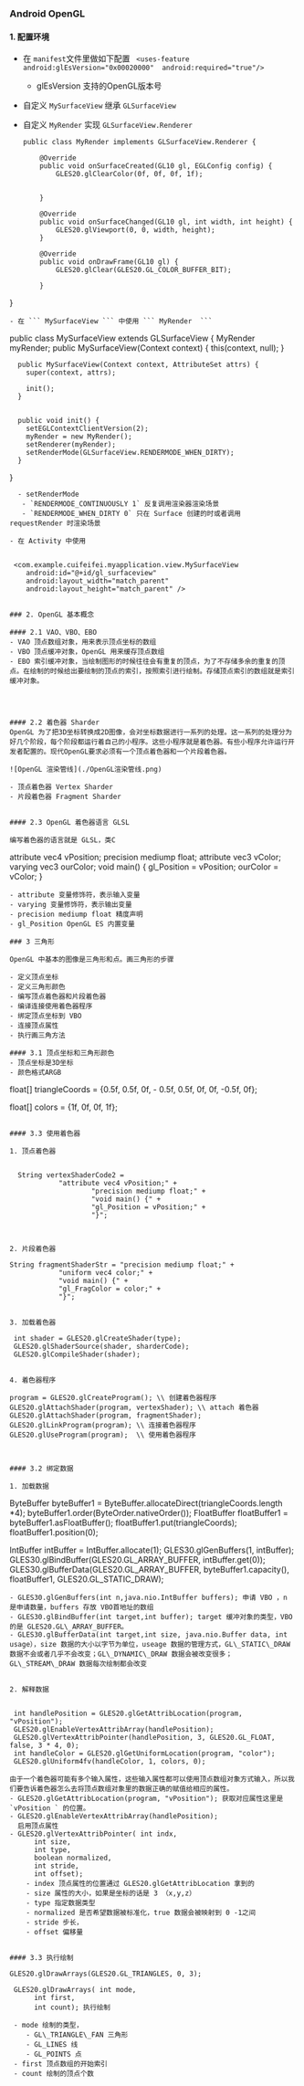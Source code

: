 ### Android OpenGL

#### 1. 配置环境


- 在 `manifest`文件里做如下配置
	``` <uses-feature android:glEsVersion="0x00020000"  android:required="true"/>```
	
	- glEsVersion 支持的OpenGL版本号
	  
- 自定义 ``` MySurfaceView ``` 继承 ``` GLSurfaceView ```

- 自定义 ``` MyRender ``` 实现 ``` GLSurfaceView.Renderer ```
 
  ```
  public class MyRender implements GLSurfaceView.Renderer {
    
      @Override
      public void onSurfaceCreated(GL10 gl, EGLConfig config) {
          GLES20.glClearColor(0f, 0f, 0f, 1f);
       

      }

      @Override
      public void onSurfaceChanged(GL10 gl, int width, int height) {
          GLES20.glViewport(0, 0, width, height);
      }

      @Override
      public void onDrawFrame(GL10 gl) {
          GLES20.glClear(GLES20.GL_COLOR_BUFFER_BIT);
      
      }
 }
  
  ```
- 在 ``` MySurfaceView ``` 中使用 ``` MyRender  ```
  
  ```
  public class MySurfaceView extends GLSurfaceView {
      MyRender myRender;
      public MySurfaceView(Context context) {
        this(context, null);
      }

      public MySurfaceView(Context context, AttributeSet attrs) {
        super(context, attrs);

        init();
      }


      public void init() {
        setEGLContextClientVersion(2);
        myRender = new MyRender();
        setRenderer(myRender);
        setRenderMode(GLSurfaceView.RENDERMODE_WHEN_DIRTY);
      }
}
  ```
    - setRenderMode 
     - `RENDERMODE_CONTINUOUSLY 1` 反复调用渲染器渲染场景
     - `RENDERMODE_WHEN_DIRTY 0` 只在 Surface 创建的时或者调用 requestRender 时渲染场景

- 在 Activity 中使用
   
  ```
     <com.example.cuifeifei.myapplication.view.MySurfaceView
        android:id="@+id/gl_surfaceview"
        android:layout_width="match_parent"
        android:layout_height="match_parent" />
  ```
  
### 2. OpenGL 基本概念
  
#### 2.1 VAO、VBO、EBO
 - VAO 顶点数组对象，用来表示顶点坐标的数组
 - VBO 顶点缓冲对象，OpenGL 用来缓存顶点数组
 - EBO 索引缓冲对象，当绘制图形的时候往往会有重复的顶点，为了不存储多余的重复的顶点。在绘制的时候给出要绘制的顶点的索引，按照索引进行绘制。存储顶点索引的数组就是索引缓冲对象。
   
    
    
    
#### 2.2 着色器 Sharder
OpenGL 为了把3D坐标转换成2D图像，会对坐标数据进行一系列的处理。这一系列的处理分为好几个阶段，每个阶段都运行着自己的小程序。这些小程序就是着色器。有些小程序允许运行开发者配置的。现代OpenGL要求必须有一个顶点着色器和一个片段着色器。

![OpenGL 渲染管线](./OpenGL渲染管线.png)
  
  - 顶点着色器 Vertex Sharder
  - 片段着色器 Fragment Sharder


#### 2.3 OpenGL 着色器语言 GLSL

编写着色器的语言就是 GLSL，类C

```
 attribute vec4 vPosition;
 precision mediump float;
 attribute vec3 vColor;
 varying vec3 ourColor;
 void main() {
    gl_Position = vPosition;
    ourColor = vColor;
 }
```  
- attribute 变量修饰符，表示输入变量
- varying 变量修饰符，表示输出变量
- precision mediump float 精度声明
- gl_Position OpenGL ES 内置变量

### 3 三角形

OpenGL 中基本的图像是三角形和点。画三角形的步骤

- 定义顶点坐标
- 定义三角形颜色
- 编写顶点着色器和片段着色器
- 编译连接使用着色器程序
- 绑定顶点坐标到 VBO
- 连接顶点属性
- 执行画三角方法

#### 3.1 顶点坐标和三角形颜色
- 顶点坐标是3D坐标
- 颜色格式ARGB

```
float[] triangleCoords = {0.5f, 0.5f, 0f,
                        - 0.5f, 0.5f, 0f,
                            0f, -0.5f, 0f};
                            
 float[] colors = {1f, 0f, 0f, 1f};                  
                            
```

#### 3.3 使用着色器

1. 顶点着色器


  ```
      String vertexShaderCode2 =
                "attribute vec4 vPosition;" +
                        "precision mediump float;" +
                        "void main() {" +
                        "gl_Position = vPosition;" +
                        "}";
  ```


2. 片段着色器

  ```
    String fragmentShaderStr = "precision mediump float;" +
                "uniform vec4 color;" +
                "void main() {" +
                "gl_FragColor = color;" +
                "}";
  ```
  
3. 加载着色器

   ```
     int shader = GLES20.glCreateShader(type);
     GLES20.glShaderSource(shader, sharderCode);
     GLES20.glCompileShader(shader);
   ```

4. 着色器程序

   ```
    program = GLES20.glCreateProgram(); \\ 创建着色器程序
    GLES20.glAttachShader(program, vertexShader); \\ attach 着色器
    GLES20.glAttachShader(program, fragmentShader);
    GLES20.glLinkProgram(program); \\ 连接着色器程序
    GLES20.glUseProgram(program);  \\ 使用着色器程序
   ```
   

#### 3.2 绑定数据

1. 加载数据

  ```
   ByteBuffer byteBuffer1 = ByteBuffer.allocateDirect(triangleCoords.length *4);
   byteBuffer1.order(ByteOrder.nativeOrder());
   FloatBuffer floatBuffer1 = byteBuffer1.asFloatBuffer();
   floatBuffer1.put(triangleCoords);
   floatBuffer1.position(0);
        
   IntBuffer intBuffer = IntBuffer.allocate(1);
   GLES30.glGenBuffers(1, intBuffer);
   GLES30.glBindBuffer(GLES20.GL_ARRAY_BUFFER, intBuffer.get(0));
   GLES30.glBufferData(GLES20.GL_ARRAY_BUFFER, byteBuffer1.capacity(),   floatBuffer1, GLES20.GL_STATIC_DRAW);
   
  ```
  - GLES30.glGenBuffers(int n,java.nio.IntBuffer buffers); 申请 VBO ，n 是申请数量，buffers 存放 VBO首地址的数组
  - GLES30.glBindBuffer(int target,int buffer); target 缓冲对象的类型，VBO 的是 GLES20.GL\_ARRAY_BUFFER。
  - GLES30.glBufferData(int target,int size, java.nio.Buffer data, int usage），size 数据的大小以字节为单位，useage 数据的管理方式，GL\_STATIC\_DRAW 数据不会或者几乎不会改变；GL\_DYNAMIC\_DRAW 数据会被改变很多；GL\_STREAM\_DRAW 数据每次绘制都会改变
  
  
2. 解释数据


  ```
     int handlePosition = GLES20.glGetAttribLocation(program, "vPosition");
     GLES20.glEnableVertexAttribArray(handlePosition);
     GLES20.glVertexAttribPointer(handlePosition, 3, GLES20.GL_FLOAT, false, 3 * 4, 0);
     int handleColor = GLES20.glGetUniformLocation(program, "color");
     GLES20.glUniform4fv(handleColor, 1, colors, 0);
  ```
  由于一个着色器可能有多个输入属性，这些输入属性都可以使用顶点数组对象方式输入，所以我们要告诉着色器怎么去将顶点数组对象里的数据正确的赋值给相应的属性。
  - GLES20.glGetAttribLocation(program, "vPosition"); 获取对应属性这里是 `vPosition ` 的位置。
  - GLES20.glEnableVertexAttribArray(handlePosition);
    启用顶点属性
  - GLES20.glVertexAttribPointer( int indx,
        int size,
        int type,
        boolean normalized,
        int stride,
        int offset);
      - index 顶点属性的位置通过 GLES20.glGetAttribLocation 拿到的
      - size 属性的大小，如果是坐标的话是 3 （x,y,z）
      - type 指定数据类型
      - normalized 是否希望数据被标准化，true 数据会被映射到 0 -1之间
      - stride 步长，
      - offset 偏移量
  
  
#### 3.3 执行绘制

  ```
    GLES20.glDrawArrays(GLES20.GL_TRIANGLES, 0, 3);
  ```   
   GLES20.glDrawArrays( int mode,
        int first,
        int count); 执行绘制
   
   - mode 绘制的类型，
      - GL\_TRIANGLE\_FAN 三角形
      - GL_LINES 线
      - GL_POINTS 点
   - first 顶点数组的开始索引
   - count 绘制的顶点个数



  
  
  
  
  
  
  
  
  
  
  
  
  
  
  
  
  
  



